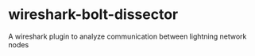 # wireshark-bolt-dissector
A wireshark plugin to analyze communication between lightning network nodes
